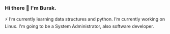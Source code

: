 ### Hi there 👋 I'm Burak.
 ⚡ I’m currently learning data structures and python. I’m currently working on Linux. I'm going to be a System Administrator, also software developer.   


<!--
**Burakherdogan/burakherdogan** is a ✨ _special_ ✨ repository because its `README.md` (this file) appears on your GitHub profile.

Here are some ideas to get you started:

- 🔭 I’m currently working on ...
- 🌱 I’m currently learning ...
- 👯 I’m looking to collaborate on ...
- 🤔 I’m looking for help with ...
- 💬 Ask me about ...
- 📫 How to reach me: ...
- 😄 Pronouns: ...
- ⚡ Fun fact: ...
-->
